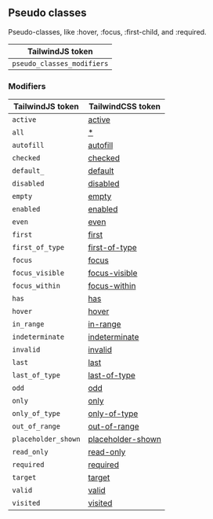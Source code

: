 ## Pseudo classes

Pseudo-classes, like :hover, :focus, :first-child, and :required.

| TailwindJS token |
| ----- |
| `pseudo_classes_modifiers` |


### Modifiers

| TailwindJS token | TailwindCSS token |
| ----- | ----- |
| `active` | [active](#https://tailwindcss.com/docs/hover-focus-and-other-states#active) |
| `all` | [*](#https://tailwindcss.com/docs/hover-focus-and-other-states#styling-direct-children) |
| `autofill` | [autofill](#https://tailwindcss.com/docs/hover-focus-and-other-states#autofill) |
| `checked` | [checked](#https://tailwindcss.com/docs/hover-focus-and-other-states#checked) |
| `default_` | [default](#https://tailwindcss.com/docs/hover-focus-and-other-states#default) |
| `disabled` | [disabled](#https://tailwindcss.com/docs/hover-focus-and-other-states#disabled) |
| `empty` | [empty](#https://tailwindcss.com/docs/hover-focus-and-other-states#empty) |
| `enabled` | [enabled](#https://tailwindcss.com/docs/hover-focus-and-other-states#enabled) |
| `even` | [even](#https://tailwindcss.com/docs/hover-focus-and-other-states#even) |
| `first` | [first](#https://tailwindcss.com/docs/hover-focus-and-other-states#first) |
| `first_of_type` | [first-of-type](#https://tailwindcss.com/docs/hover-focus-and-other-states#first-of-type) |
| `focus` | [focus](#https://tailwindcss.com/docs/hover-focus-and-other-states#focus) |
| `focus_visible` | [focus-visible](#https://tailwindcss.com/docs/hover-focus-and-other-states#focus-visible) |
| `focus_within` | [focus-within](#https://tailwindcss.com/docs/hover-focus-and-other-states#focus-within) |
| `has` | [has](#https://tailwindcss.com/docs/hover-focus-and-other-states#styling-based-on-descendants) |
| `hover` | [hover](#https://tailwindcss.com/docs/hover-focus-and-other-states#hover) |
| `in_range` | [in-range](#https://tailwindcss.com/docs/hover-focus-and-other-states#in-range) |
| `indeterminate` | [indeterminate](#https://tailwindcss.com/docs/hover-focus-and-other-states#indeterminate) |
| `invalid` | [invalid](#https://tailwindcss.com/docs/hover-focus-and-other-states#invalid) |
| `last` | [last](#https://tailwindcss.com/docs/hover-focus-and-other-states#last) |
| `last_of_type` | [last-of-type](#https://tailwindcss.com/docs/hover-focus-and-other-states#last-of-type) |
| `odd` | [odd](#https://tailwindcss.com/docs/hover-focus-and-other-states#odd) |
| `only` | [only](#https://tailwindcss.com/docs/hover-focus-and-other-states#only) |
| `only_of_type` | [only-of-type](#https://tailwindcss.com/docs/hover-focus-and-other-states#only-of-type) |
| `out_of_range` | [out-of-range](#https://tailwindcss.com/docs/hover-focus-and-other-states#out-of-range) |
| `placeholder_shown` | [placeholder-shown](#https://tailwindcss.com/docs/hover-focus-and-other-states#placeholder-shown) |
| `read_only` | [read-only](#https://tailwindcss.com/docs/hover-focus-and-other-states#read-only) |
| `required` | [required](#https://tailwindcss.com/docs/hover-focus-and-other-states#required) |
| `target` | [target](#https://tailwindcss.com/docs/hover-focus-and-other-states#target) |
| `valid` | [valid](#https://tailwindcss.com/docs/hover-focus-and-other-states#valid) |
| `visited` | [visited](#https://tailwindcss.com/docs/hover-focus-and-other-states#visited) |